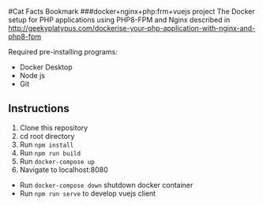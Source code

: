 #Cat Facts Bookmark
###docker+nginx+php:frm+vuejs project
The Docker setup for PHP applications using PHP8-FPM and Nginx described in http://geekyplatypus.com/dockerise-your-php-application-with-nginx-and-php8-fpm

Required pre-installing programs:
* Docker Desktop
* Node js
* Git

## Instructions
1. Clone this repository
2. cd root directory   
3. Run `npm install`
4. Run `npm run build`
5. Run `docker-compose up`
6. Navigate to localhost:8080
* Run `docker-compose down`  shutdown docker container
* Run `npm run serve` to develop vuejs client